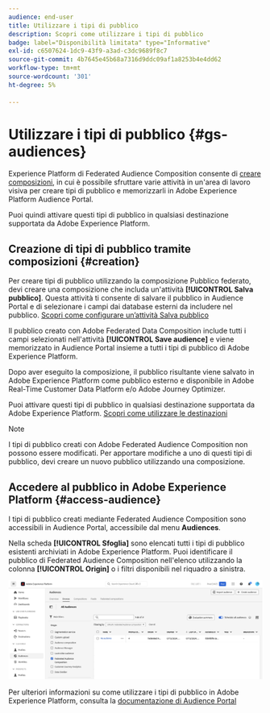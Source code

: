 ```yaml
---
audience: end-user
title: Utilizzare i tipi di pubblico
description: Scopri come utilizzare i tipi di pubblico
badge: label="Disponibilità limitata" type="Informative"
exl-id: c6507624-1dc9-43f9-a3ad-c3dc9689f8c7
source-git-commit: 4b7645e45b68a7316d9ddc09af1a8253b4e4dd62
workflow-type: tm+mt
source-wordcount: '301'
ht-degree: 5%

---
```


# Utilizzare i tipi di pubblico {#gs-audiences}

Experience Platform di Federated Audience Composition consente di [creare composizioni](../compositions/gs-compositions.md), in cui è possibile sfruttare varie attività in un&#39;area di lavoro visiva per creare tipi di pubblico e memorizzarli in Adobe Experience Platform Audience Portal.

Puoi quindi attivare questi tipi di pubblico in qualsiasi destinazione supportata da Adobe Experience Platform.

## Creazione di tipi di pubblico tramite composizioni {#creation}

Per creare tipi di pubblico utilizzando la composizione Pubblico federato, devi creare una composizione che includa un&#39;attività **[!UICONTROL Salva pubblico]**. Questa attività ti consente di salvare il pubblico in Audience Portal e di selezionare i campi dai database esterni da includere nel pubblico. [Scopri come configurare un’attività Salva pubblico](../compositions/activities/save-audience.md)

Il pubblico creato con Adobe Federated Data Composition include tutti i campi selezionati nell&#39;attività **[!UICONTROL Save audience]** e viene memorizzato in Audience Portal insieme a tutti i tipi di pubblico di Adobe Experience Platform.

Dopo aver eseguito la composizione, il pubblico risultante viene salvato in Adobe Experience Platform come pubblico esterno e disponibile in Adobe Real-Time Customer Data Platform e/o Adobe Journey Optimizer.

Puoi attivare questi tipi di pubblico in qualsiasi destinazione supportata da Adobe Experience Platform. [Scopri come utilizzare le destinazioni](https://experienceleague.adobe.com/en/docs/experience-platform/destinations/home)

>[!NOTE]
>
>I tipi di pubblico creati con Adobe Federated Audience Composition non possono essere modificati. Per apportare modifiche a uno di questi tipi di pubblico, devi creare un nuovo pubblico utilizzando una composizione.

## Accedere al pubblico in Adobe Experience Platform {#access-audience}

I tipi di pubblico creati mediante Federated Audience Composition sono accessibili in Audience Portal, accessibile dal menu **Audiences**.

Nella scheda **[!UICONTROL Sfoglia]** sono elencati tutti i tipi di pubblico esistenti archiviati in Adobe Experience Platform. Puoi identificare il pubblico di Federated Audience Composition nell&#39;elenco utilizzando la colonna **[!UICONTROL Origin]** o i filtri disponibili nel riquadro a sinistra.

![](assets/audiences-list.png)

Per ulteriori informazioni su come utilizzare i tipi di pubblico in Adobe Experience Platform, consulta la [documentazione di Audience Portal](https://experienceleague.adobe.com/en/docs/experience-platform/segmentation/ui/audience-portal)

<!-- add link to this donc once published: https://jira.corp.adobe.com/browse/PLAT-198674-->